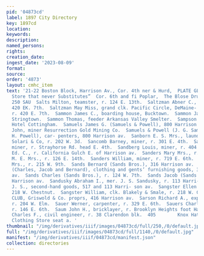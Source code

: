 ```yaml
---
pid: '04873cd'
label: 1897 City Directory
key: 1897cd
location: 
keywords: 
description: 
named_persons: 
rights: 
creation_date: 
ingest_date: '2023-08-09'
format: 
source: 
order: '4873'
layout: cmhc_item
text: '21-22 Boston Block, Harrison Av., Cor. 4th ner & Hurd,  PLATE GLASS INSURANCE.     The
  Store that never Substitutes”  Cor. 6th and fi Poplar,  The Blose Drug Go,  SAL
  250 SAU  Salts Milton, teamster, r. 124 E. 13th.  Saltzman Abner C., mining, r.
  420 EK. 7th.  Saltzman May Miss, grand clk. Pacific Circle, DeMaine- ville bik,
  r. 420 E. 7th.  Sammon James C., boarding house, Bucktown.  Sammon James H., saloon,
  Stringtown.  Sammon Thomas, feeder Arkansas Valley Smelter.  Sampson J. B., bds.
  Hotel Cottingham.  Samuels James G. (Samuels & Powell), 800 Harrison av.  Samuels
  John, miner Resurrection Gold Mining Co.  Samuels & Powell (J. G. Samuels and J.
  H. Powell), car- penters, 800 Harrison av.  Sanborn E. S. Mrs., laundress Frank
  Solari & Co, r. 202 W. 3d.  Sancomb Barney, miner, r. 301 E. 4th.  Sandback John,
  miner, r. Strayhorse Rd. head E. 4th.  Sandberg Louis, miner, r. 404 E. 3d.  Sandell
  Ed. C., r. California Gulch E. of Harrison av.  Sanders Mary Mrs., r. 724 E. 5th.  Sanders
  M. E. Mrs., r. 126 E. 14th.  Sanders William, miner, r. 719 E. 6th.  Sanderson Mary
  Mrs., r. 215 W. 9th.  Sands Bernard (Sands Bros.), 316 Harrison av.  Sands Bros.
  (Charles, Jacob and Bernard), clothing and gents’ furnishing goods, 314-316 Harrison
  av.  Sands Charles (Sands Bros.), r. 124 W. 7th.  Sands Jacob (Sands Bros.), 316
  Harrison av.  Sandusky Abraham I., mer. J. S. Sandusky, r. 113 Harri- son av.  Sandusky
  J. S., second-hand goods, 517 and 113 Harri- son av.  Sangster Ellen Mrs., notions,
  218 W. Chestnut.  Sangster William, clk. Blakely & Smale, r. 218 W. Chest- nut.  SARATOGA
  CLUB, Griswold & Co. proprs, 416 Harrison av.  Sarson Richard A., express driver,
  r. 204 W. Elm.  Sauer Werner, carpenter, r. 329 E. 6th.  Sauers Charles H., brakeman,
  r. 146 E. 6th.  Saum John H., bricklayer, r. Brooklyn Heights foot Harri- son av.  Saunders
  Charles F., civil engineer, r. 38 Clarendon blk.  405        Knox Hats at Hayden’s
  Clothing Store seat a. '
thumbnail: "/img/derivatives/iiif/images/04873cd/full/250,/0/default.jpg"
full: "/img/derivatives/iiif/images/04873cd/full/1140,/0/default.jpg"
manifest: "/img/derivatives/iiif/04873cd/manifest.json"
collection: directories
---
```

